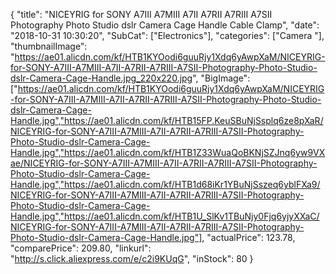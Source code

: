 {
	"title": "NICEYRIG for SONY A7III   A7MIII   A7II   A7RII   A7RIII   A7SII Photography Photo Studio dslr Camera Cage Handle Cable Clamp",
	"date": "2018-10-31 10:30:20",
	"SubCat": ["Electronics"],
	"categories": ["Camera "],
	"thumbnailImage": "https://ae01.alicdn.com/kf/HTB1KYOodi6guuRjy1Xdq6yAwpXaM/NICEYRIG-for-SONY-A7III-A7MIII-A7II-A7RII-A7RIII-A7SII-Photography-Photo-Studio-dslr-Camera-Cage-Handle.jpg_220x220.jpg",
	"BigImage": ["https://ae01.alicdn.com/kf/HTB1KYOodi6guuRjy1Xdq6yAwpXaM/NICEYRIG-for-SONY-A7III-A7MIII-A7II-A7RII-A7RIII-A7SII-Photography-Photo-Studio-dslr-Camera-Cage-Handle.jpg","https://ae01.alicdn.com/kf/HTB15FP.KeuSBuNjSsplq6ze8pXaR/NICEYRIG-for-SONY-A7III-A7MIII-A7II-A7RII-A7RIII-A7SII-Photography-Photo-Studio-dslr-Camera-Cage-Handle.jpg","https://ae01.alicdn.com/kf/HTB1Z33WuaQoBKNjSZJnq6yw9VXae/NICEYRIG-for-SONY-A7III-A7MIII-A7II-A7RII-A7RIII-A7SII-Photography-Photo-Studio-dslr-Camera-Cage-Handle.jpg","https://ae01.alicdn.com/kf/HTB1d68iKr1YBuNjSszeq6yblFXa9/NICEYRIG-for-SONY-A7III-A7MIII-A7II-A7RII-A7RIII-A7SII-Photography-Photo-Studio-dslr-Camera-Cage-Handle.jpg","https://ae01.alicdn.com/kf/HTB1U_SlKv1TBuNjy0Fjq6yjyXXaC/NICEYRIG-for-SONY-A7III-A7MIII-A7II-A7RII-A7RIII-A7SII-Photography-Photo-Studio-dslr-Camera-Cage-Handle.jpg"],
	"actualPrice": 123.78,
	"comparePrice": 209.80,
	"linkurl": "http://s.click.aliexpress.com/e/c2i9KUqG",
	"inStock": 80
}
